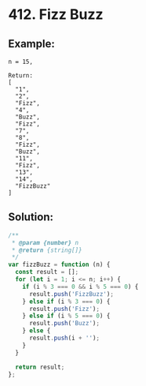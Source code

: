 # 412. Fizz Buzz

## Example:

    n = 15,

    Return:
    [
      "1",
      "2",
      "Fizz",
      "4",
      "Buzz",
      "Fizz",
      "7",
      "8",
      "Fizz",
      "Buzz",
      "11",
      "Fizz",
      "13",
      "14",
      "FizzBuzz"
    ]

## Solution:

```javascript
/**
 * @param {number} n
 * @return {string[]}
 */
var fizzBuzz = function (n) {
  const result = [];
  for (let i = 1; i <= n; i++) {
    if (i % 3 === 0 && i % 5 === 0) {
      result.push('FizzBuzz');
    } else if (i % 3 === 0) {
      result.push('Fizz');
    } else if (i % 5 === 0) {
      result.push('Buzz');
    } else {
      result.push(i + '');
    }
  }

  return result;
};
```
